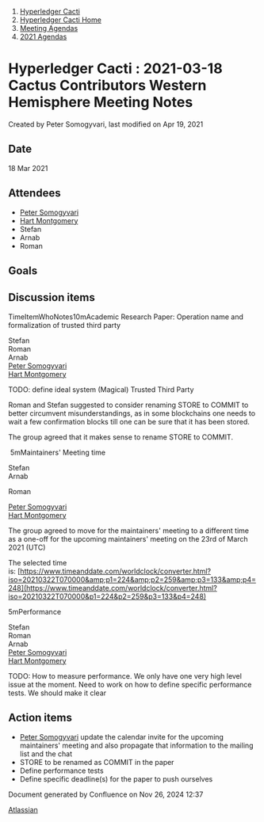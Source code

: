 1. [Hyperledger Cacti](index.html)
2. [Hyperledger Cacti Home](Hyperledger-Cacti-Home_20414469.html)
3. [Meeting Agendas](Meeting-Agendas_20414488.html)
4. [2021 Agendas](2021-Agendas_20414860.html)

# Hyperledger Cacti : 2021-03-18 Cactus Contributors Western Hemisphere Meeting Notes

Created by Peter Somogyvari, last modified on Apr 19, 2021

## Date

18 Mar 2021

## Attendees

- [Peter Somogyvari](https://lf-hyperledger.atlassian.net/wiki/people/557058:54be3a11-ffe8-43a5-b37d-c854a0aa21c3?ref=confluence)
- [Hart Montgomery](https://lf-hyperledger.atlassian.net/wiki/people/712020:86f447c0-86dc-43b3-ac03-6a31923bbb84?ref=confluence)
- Stefan
- Arnab
- Roman

## Goals

## Discussion items

TimeItemWhoNotes10mAcademic Research Paper: Operation name and formalization of trusted third party

Stefan  
Roman  
Arnab  
[Peter Somogyvari](https://lf-hyperledger.atlassian.net/wiki/people/557058:54be3a11-ffe8-43a5-b37d-c854a0aa21c3?ref=confluence)  
[Hart Montgomery](https://lf-hyperledger.atlassian.net/wiki/people/712020:86f447c0-86dc-43b3-ac03-6a31923bbb84?ref=confluence)

TODO: define ideal system (Magical) Trusted Third Party

Roman and Stefan suggested to consider renaming STORE to COMMIT to better circumvent misunderstandings, as in some blockchains one needs to wait a few confirmation blocks till one can be sure that it has been stored.

The group agreed that it makes sense to rename STORE to COMMIT.

 5mMaintainers' Meeting time

Stefan  
Arnab

Roman

[Peter Somogyvari](https://lf-hyperledger.atlassian.net/wiki/people/557058:54be3a11-ffe8-43a5-b37d-c854a0aa21c3?ref=confluence)  
[Hart Montgomery](https://lf-hyperledger.atlassian.net/wiki/people/712020:86f447c0-86dc-43b3-ac03-6a31923bbb84?ref=confluence)

The group agreed to move for the maintainers' meeting to a different time as a one-off for the upcoming maintainers' meeting on the 23rd of March 2021 (UTC)

The selected time is: [https://www.timeanddate.com/worldclock/converter.html?iso=20210322T070000&amp;p1=224&amp;p2=259&amp;p3=133&amp;p4=248](https://www.timeanddate.com/worldclock/converter.html?iso=20210322T070000&p1=224&p2=259&p3=133&p4=248)

5mPerformance

Stefan  
Roman  
Arnab  
[Peter Somogyvari](https://lf-hyperledger.atlassian.net/wiki/people/557058:54be3a11-ffe8-43a5-b37d-c854a0aa21c3?ref=confluence)  
[Hart Montgomery](https://lf-hyperledger.atlassian.net/wiki/people/712020:86f447c0-86dc-43b3-ac03-6a31923bbb84?ref=confluence)

TODO: How to measure performance. We only have one very high level issue at the moment. Need to work on how to define specific performance tests. We should make it clear 

## Action items

- [Peter Somogyvari](https://lf-hyperledger.atlassian.net/wiki/people/557058:54be3a11-ffe8-43a5-b37d-c854a0aa21c3?ref=confluence) update the calendar invite for the upcoming maintainers' meeting and also propagate that information to the mailing list and the chat
- STORE to be renamed as COMMIT in the paper
- Define performance tests
- Define specific deadline(s) for the paper to push ourselves

Document generated by Confluence on Nov 26, 2024 12:37

[Atlassian](http://www.atlassian.com/)
